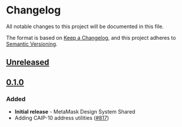 # Changelog

All notable changes to this project will be documented in this file.

The format is based on [Keep a Changelog](https://keepachangelog.com/en/1.0.0/),
and this project adheres to [Semantic Versioning](https://semver.org/spec/v2.0.0.html).

## [Unreleased]

## [0.1.0]

### Added

- **Initial release** - MetaMask Design System Shared
- Adding CAIP-10 address utilities ([#817](https://github.com/MetaMask/metamask-design-system/pull/817))

[Unreleased]: https://github.com/MetaMask/metamask-design-system/compare/@metamask/design-system-shared@0.1.0...HEAD
[0.1.0]: https://github.com/MetaMask/metamask-design-system/releases/tag/@metamask/design-system-shared@0.1.0
